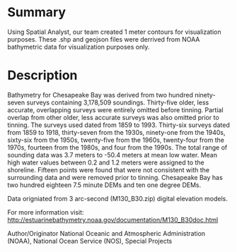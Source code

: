 # Summary
Using Spatial Analyst, our team created 1 meter contours for visualization purposes.  These .shp and geojson files were derrived from NOAA bathymetric data for visualization purposes only.

# Description
Bathymetry for Chesapeake Bay was derived from two hundred ninety-seven surveys containing 3,178,509 soundings. Thirty-five older, less accurate, overlapping surveys were entirely omitted before tinning. Partial overlap from other older, less accurate surveys was also omitted prior to tinning. The surveys used dated from 1859 to 1993. Thirty-six surveys dated from 1859 to 1918, thirty-seven from the 1930s, ninety-one from the 1940s, sixty-six from the 1950s, twenty-five from the 1960s, twenty-four from the 1970s, fourteen from the 1980s, and four from the 1990s. The total range of sounding data was 3.7 meters to -50.4 meters at mean low water. Mean high water values between 0.2 and 1.2 meters were assigned to the shoreline. Fifteen points were found that were not consistent with the surrounding data and were removed prior to tinning. Chesapeake Bay has two hundred eighteen 7.5 minute DEMs and ten one degree DEMs.

Data origniated from 3 arc-second (M130_B30.zip) digital elevation models.

For more information visit:  http://estuarinebathymetry.noaa.gov/documentation/M130_B30doc.html

Author/Originator
National Oceanic and Atmospheric Administration (NOAA), National Ocean Service (NOS), Special Projects

